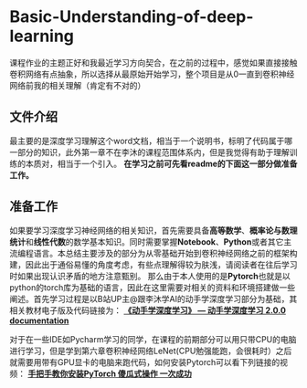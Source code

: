 # Basic-Understanding-of-deep-learning
课程作业的主题正好和我最近学习方向契合，在之前的过程中，感觉如果直接接触卷积网络有点抽象，所以选择从最原始开始学习，整个项目是从0一直到卷积神经网络前我的相关理解（肯定有不对的）
## 文件介绍
最主要的是深度学习理解这个word文档，相当于一个说明书，标明了代码属于哪一部分的知识，此外第一章不在李沐的课程范围体系内，但是我觉得有助于理解训练的本质对，相当于一个引入。
**在学习之前可先看readme的下面这一部分做准备工作。**
## 准备工作
如果要学习深度学习神经网络的相关知识，首先需要具备**高等数学**、**概率论与数理统计**和**线性代数**的数学基本知识。同时需要掌握**Notebook**、**Python**或者其它主流编程语言。本总结主要涉及的部分为从零基础开始到卷积神经网络之前的框架构建，因此出于通俗易懂的角度考虑，有些点理解得较为肤浅，请阅读者在往后学习时如果出现认识矛盾的地方注意甄别。
那么由于本人使用的是**Pytorch**也就是以python的torch库为基础的语言，因此在这里需要对相关的资料和环境搭建做一些阐述。首先学习过程是以B站UP主@跟李沐学AI的动手学深度学习部分为基础，其相关教材电子版及代码链接为：
**[《动手学深度学习》 — 动手学深度学习 2.0.0 documentation](https://zh.d2l.ai/index.html)**

对于在一些IDE如Pycharm学习的同学，在课程的前期部分可以用只带CPU的电脑进行学习，但是学到第六章卷积神经网络LeNet(CPU勉强能跑，会很耗时）之后就需要用带有GPU显卡的电脑来跑代码，如何安装Pytorch可以看下列链接的视频：
**[手把手教你安装PyTorch 傻瓜式操作 一次成功](https://www.bilibili.com/video/BV16H4y1c7Dx/?share_source=copy_web&vd_source=934dbcf707dd23affd7abb1463938dc1)**
